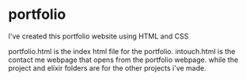 # portfolio
I've created this portfolio website using HTML and CSS

portfolio.html is the index html file for the portfolio.
intouch.html is the contact me webpage that opens from the portfolio webpage.
while the project and elixir folders are for the other projects i've made.
